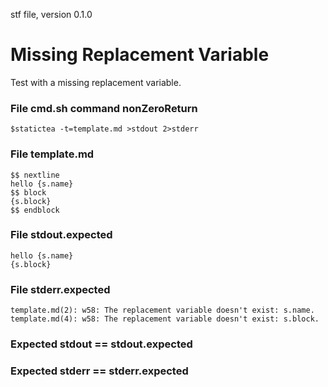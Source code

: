 stf file, version 0.1.0

# Missing Replacement Variable

Test with a missing replacement variable.

### File cmd.sh command nonZeroReturn

~~~
$statictea -t=template.md >stdout 2>stderr
~~~

### File template.md

~~~
$$ nextline
hello {s.name}
$$ block
{s.block}
$$ endblock
~~~

### File stdout.expected

~~~
hello {s.name}
{s.block}
~~~

### File stderr.expected

~~~
template.md(2): w58: The replacement variable doesn't exist: s.name.
template.md(4): w58: The replacement variable doesn't exist: s.block.
~~~

### Expected stdout == stdout.expected
### Expected stderr == stderr.expected

